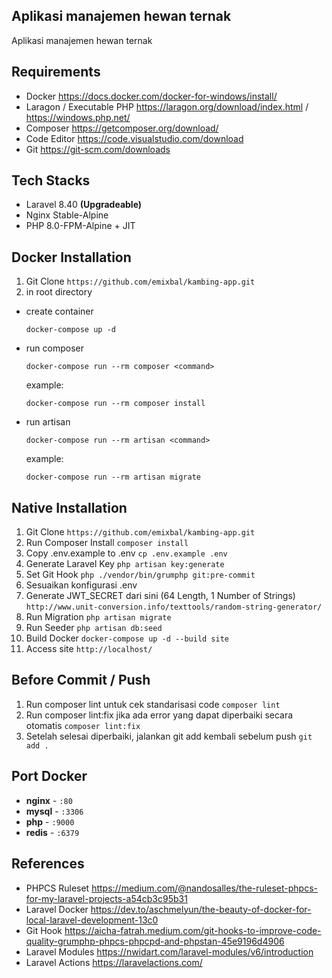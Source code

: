 ## Aplikasi manajemen hewan ternak
Aplikasi manajemen hewan ternak

## Requirements

 - Docker
https://docs.docker.com/docker-for-windows/install/
- Laragon / Executable PHP
https://laragon.org/download/index.html / https://windows.php.net/
- Composer
https://getcomposer.org/download/
- Code Editor
https://code.visualstudio.com/download
- Git
https://git-scm.com/downloads

## Tech Stacks

 - Laravel 8.40 **(Upgradeable)**
 - Nginx Stable-Alpine
 - PHP 8.0-FPM-Alpine + JIT

## Docker Installation
 1. Git Clone
 `https://github.com/emixbal/kambing-app.git`
 2. in root directory
  - create container
    ````
    docker-compose up -d
    ````
  - run composer
    ````
    docker-compose run --rm composer <command>
    ````
    example:
    ````
    docker-compose run --rm composer install
    ````
  - run artisan
    ````
    docker-compose run --rm artisan <command>
    ````
    example:
    ````
    docker-compose run --rm artisan migrate
    ````

## Native Installation
 1. Git Clone
 `https://github.com/emixbal/kambing-app.git`
 2. Run Composer Install
 `composer install`
 3.  Copy .env.example to .env
 `cp .env.example .env` 
 4. Generate Laravel Key
 `php artisan key:generate`
 5. Set Git Hook
 `php ./vendor/bin/grumphp git:pre-commit`
 6. Sesuaikan konfigurasi .env
 7. Generate JWT_SECRET dari sini (64 Length, 1 Number of Strings)
`http://www.unit-conversion.info/texttools/random-string-generator/`
 8. Run Migration
`php artisan migrate`
 9. Run Seeder
`php artisan db:seed`
 10. Build Docker
 `docker-compose up -d --build site` 
 11. Access site
`http://localhost/`

## Before Commit / Push
 1. Run composer lint untuk cek standarisasi code
   `composer lint`
 2. Run composer lint:fix jika ada error yang dapat diperbaiki secara otomatis
   `composer lint:fix`
 3. Setelah selesai diperbaiki, jalankan git add kembali sebelum push
   `git add .`

## Port Docker
 - **nginx** - `:80`
 - **mysql** - `:3306`
 - **php** - `:9000`
 - **redis** - `:6379`
## References
 - PHPCS Ruleset
 https://medium.com/@nandosalles/the-ruleset-phpcs-for-my-laravel-projects-a54cb3c95b31
 - Laravel Docker
 https://dev.to/aschmelyun/the-beauty-of-docker-for-local-laravel-development-13c0
 - Git Hook
 https://aicha-fatrah.medium.com/git-hooks-to-improve-code-quality-grumphp-phpcs-phpcpd-and-phpstan-45e9196d4906
 - Laravel Modules
https://nwidart.com/laravel-modules/v6/introduction
- Laravel Actions
https://laravelactions.com/
